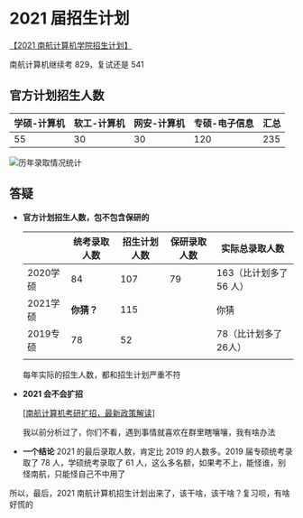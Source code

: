 # 2021 届招生计划

[【2021 南航计算机学院招生计划】](http://yzsbm.nuaa.edu.cn/sszsml/index.html)

南航计算机继续考 829，复试还是 541

## 官方计划招生人数

| 学硕-计算机 | 软工-计算机 | 网安-计算机 | 专硕-电子信息 | 汇总 |
| ----------- | ----------- | ----------- | ------------- | ---- |
| 55          | 30          | 30          | 120           | 235  |

![历年录取情况统计](https://gitee.com/wansho/awesome-nuaa-cs-kaoyan/raw/master/assets/image-20200521182934165.png)

## 答疑

* **官方计划招生人数，包不包含保研的**

  |          | 统考录取人数 | 招生计划人数 | 保研录取人数 | 实际总录取人数          |
  | -------- | ------------ | ------------ | ------------ | ----------------------- |
  | 2020学硕 | 84           | 107          | 79           | 163（比计划多了 56 人） |
  | 2021学硕 | **你猜？**   | 115          |              | 你猜                    |
  | 2019专硕 | 78           | 52           |              | 78（比计划多了26人）    |
  |          |              |              |              |                         |

  每年实际的招生人数，都和招生计划严重不符

* **2021 会不会扩招**

  [[南航计算机考研扩招，最新政策解读]](https://zhuanlan.zhihu.com/p/137749800)

  我以前分析过了，你们不看，遇到事情就喜欢在群里瞎嚷嚷，我有啥办法

* **一个结论**
  2021 的最后录取人数，肯定比 2019 的人数多。2019 届专硕统考录取了 78 人，学硕统考录取了 61 人，这么多名额，如果考不上，能怪谁，别怪南航，只能怪自己不中用了



所以，最后，2021 南航计算机招生计划出来了，该干啥，该干啥？复习呗，有啥好慌的



